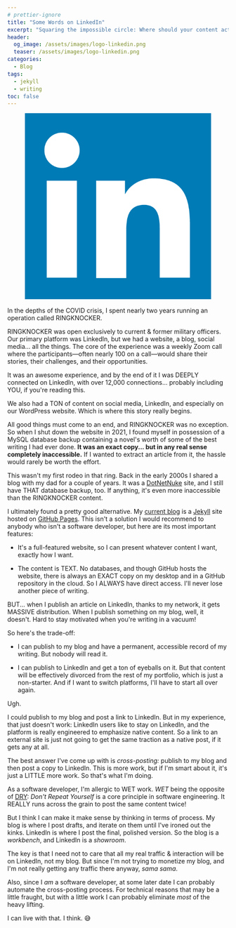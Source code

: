 ```yaml
---
# prettier-ignore
title: "Some Words on LinkedIn"
excerpt: "Squaring the impossible circle: Where should your content actually live?"
header:
  og_image: /assets/images/logo-linkedin.png
  teaser: /assets/images/logo-linkedin.png
categories:
  - Blog
tags:
  - jekyll
  - writing
toc: false
---
```


<figure class="align-left drop-image">
    <img src="/assets/images/logo-linkedin.png">
</figure>

In the depths of the COVID crisis, I spent nearly two years running an operation called RINGKNOCKER.

RINGKNOCKER was open exclusively to current & former military officers. Our primary platform was LinkedIn, but we had a website, a blog, social media... all the things. The core of the experience was a weekly Zoom call where the participants—often nearly 100 on a call—would share their stories, their challenges, and their opportunities.

It was an awesome experience, and by the end of it I was DEEPLY connected on LinkedIn, with over 12,000 connections... probably including YOU, if you're reading this.

We also had a TON of content on social media, LinkedIn, and especially on our WordPress website. Which is where this story really begins.

All good things must come to an end, and RINGKNOCKER was no exception. So when I shut down the website in 2021, I found myself in possession of a MySQL database backup containing a novel's worth of some of the best writing I had ever done. **It was an exact copy... but in any real sense completely inaccessible.** If I wanted to extract an article from it, the hassle would rarely be worth the effort.

This wasn't my first rodeo in that ring. Back in the early 2000s I shared a blog with my dad for a couple of years. It was a [DotNetNuke](<https://en.wikipedia.org/wiki/DNN_(software)>) site, and I still have THAT database backup, too. If anything, it's even more inaccessible than the RINGKNOCKER content.

I ultimately found a pretty good alternative. My [current blog](https://karmanivero.us) is a [Jekyll](https://jekyllrb.com/) site hosted on [GitHub Pages](https://pages.github.com/). This isn't a solution I would recommend to anybody who isn't a software developer, but here are its most important features:

- It's a full-featured website, so I can present whatever content I want, exactly how I want.

- The content is TEXT. No databases, and though GitHub hosts the website, there is always an EXACT copy on my desktop and in a GitHub repository in the cloud. So I ALWAYS have direct access. I'll never lose another piece of writing.

BUT... when I publish an article on LinkedIn, thanks to my network, it gets MASSIVE distribution. When I publish something on my blog, well, it doesn't. Hard to stay motivated when you're writing in a vacuum!

So here's the trade-off:

- I can publish to my blog and have a permanent, accessible record of my writing. But nobody will read it.

- I can publish to LinkedIn and get a ton of eyeballs on it. But that content will be effectively divorced from the rest of my portfolio, which is just a non-starter. And if I want to switch platforms, I'll have to start all over again.

Ugh.

I could publish to my blog and post a link to LinkedIn. But in my experience, that just doesn't work: LinkedIn users like to stay on LinkedIn, and the platform is really engineered to emphasize native content. So a link to an external site is just not going to get the same traction as a native post, if it gets any at all.

The best answer I've come up with is _cross-posting:_ publish to my blog and then post a copy to LinkedIn. This is more work, but if I'm smart about it, it's just a LITTLE more work. So that's what I'm doing.

As a software developer, I'm allergic to WET work. _WET_ being the opposite of [DRY](https://en.wikipedia.org/wiki/Don%27t_repeat_yourself): _Don't Repeat Yourself_ is a core principle in software engineering. It REALLY runs across the grain to post the same content twice!

But I think I can make it make sense by thinking in terms of process. My blog is where I post drafts, and iterate on them until I've ironed out the kinks. LinkedIn is where I post the final, polished version. So the blog is a _workbench_, and LinkedIn is a _showroom_.

The key is that I need not to care that all my real traffic & interaction will be on LinkedIn, not my blog. But since I'm not trying to monetize my blog, and I'm not really getting any traffic there anyway, _sama sama_.

Also, since I _am_ a software developer, at some later date I can probably automate the cross-posting process. For technical reasons that may be a little fraught, but with a little work I can probably eliminate _most_ of the heavy lifting.

I can live with that. I think. 😅
